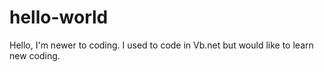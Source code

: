 # hello-world

Hello, I'm newer to coding. I used to code in Vb.net but would like to learn new coding. 
